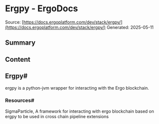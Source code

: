 # Ergpy - ErgoDocs
Source: [https://docs.ergoplatform.com/dev/stack/ergpy/](https://docs.ergoplatform.com/dev/stack/ergpy/)
Generated: 2025-05-11

## Summary


## Content
## Ergpy#
ergpy is a python-jvm wrapper for interacting with the Ergo blockchain.

### Resources#
SigmaParticle, A framework for interacting with ergo blockchain based on ergpy to be used in cross chain pipeline extensions
